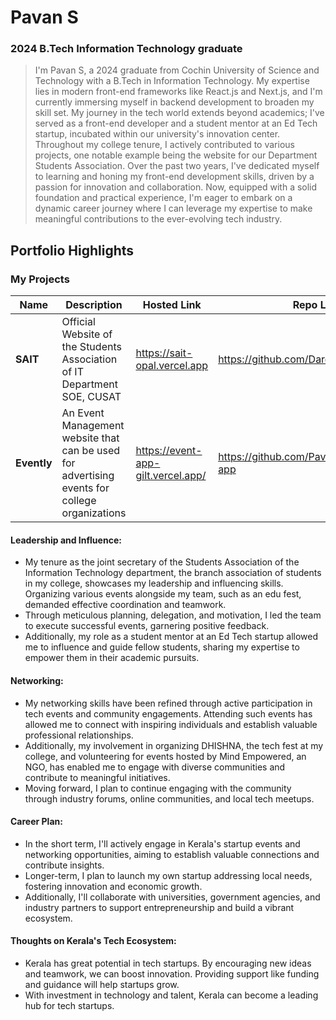 # Pavan S 

### 2024 B.Tech Information Technology graduate

> I'm Pavan S, a 2024 graduate from Cochin University of Science and Technology with a B.Tech in Information Technology. My expertise lies in modern front-end frameworks like React.js and Next.js, and I'm currently immersing myself in backend development to broaden my skill set. My journey in the tech world extends beyond academics; I've served as a front-end developer and a student mentor at an Ed Tech startup, incubated within our university's innovation center. Throughout my college tenure, I actively contributed to various projects, one notable example being the website for our Department Students Association. Over the past two years, I've dedicated myself to learning and honing my front-end development skills, driven by a passion for innovation and collaboration. Now, equipped with a solid foundation and practical experience, I'm eager to embark on a dynamic career journey where I can leverage my expertise to make meaningful contributions to the ever-evolving tech industry.

## Portfolio Highlights

### My Projects

| Name                | Description                                                               | Hosted Link                              | Repo Link                                                      |
|---------------------|---------------------------------------------------------------------------|------------------------------------------|----------------------------------------------------------------|
| **SAIT**            | Official Website of the Students Association of IT Department SOE, CUSAT  | https://sait-opal.vercel.app    | https://github.com/DareDevilStudios/SAIT             |
| **Evently**  | An Event Management website that can be used for advertising events for college organizations                                               | https://event-app-gilt.vercel.app/   | https://github.com/Pavan-1802/event-app             |

#### Leadership and Influence:

- My tenure as the joint secretary of the Students Association of the Information Technology department, the branch association of students in my college, showcases my leadership and influencing skills. Organizing various events alongside my team, such as an edu fest, demanded effective coordination and teamwork.
- Through meticulous planning, delegation, and motivation, I led the team to execute successful events, garnering positive feedback.
- Additionally, my role as a student mentor at an Ed Tech startup allowed me to influence and guide fellow students, sharing my expertise to empower them in their academic pursuits.

#### Networking:

- My networking skills have been refined through active participation in tech events and community engagements. Attending such events has allowed me to connect with inspiring individuals and establish valuable professional relationships.
- Additionally, my involvement in organizing DHISHNA, the tech fest at my college, and volunteering for events hosted by Mind Empowered, an NGO, has enabled me to engage with diverse communities and contribute to meaningful initiatives.
- Moving forward, I plan to continue engaging with the community through industry forums, online communities, and local tech meetups.
#### Career Plan:

- In the short term, I'll actively engage in Kerala's startup events and networking opportunities, aiming to establish valuable connections and contribute insights.
- Longer-term, I plan to launch my own startup addressing local needs, fostering innovation and economic growth.
- Additionally, I'll collaborate with universities, government agencies, and industry partners to support entrepreneurship and build a vibrant ecosystem.

#### Thoughts on Kerala's Tech Ecosystem:

- Kerala has great potential in tech startups. By encouraging new ideas and teamwork, we can boost innovation. Providing support like funding and guidance will help startups grow.
- With investment in technology and talent, Kerala can become a leading hub for tech startups.
